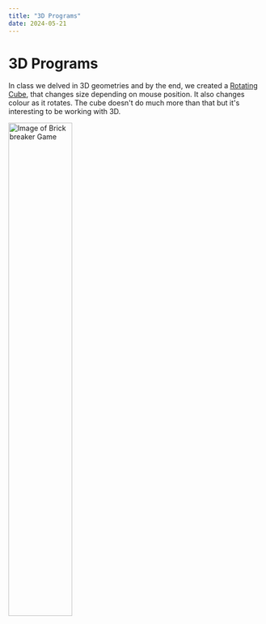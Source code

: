```yaml
---
title: "3D Programs"
date: 2024-05-21
---
```


# 3D Programs

In class we delved in 3D geometries and by the end, we created a [Rotating Cube](/skills-github-pages/All%20Projects/Classwork/3D%20Geometries/index.html), that changes size depending on mouse position. It also changes colour as it rotates. The cube doesn't do much more than that but it's interesting to be working with 3D.

<img src="/skills-github-pages/Images/3D Cube.png" alt="Image of Brick breaker Game" width="50%">